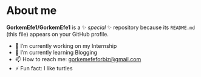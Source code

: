 # About me


**GorkemEfe1/GorkemEfe1** is a ✨ _special_ ✨ repository because its `README.md` (this file) appears on your GitHub profile.


- 🔭 I’m currently working on my Internship
- 🌱 I’m currently learning Blogging
- 📫 How to reach me: gorkemefeforbiz@gmail.com
- ⚡ Fun fact: I like turtles

